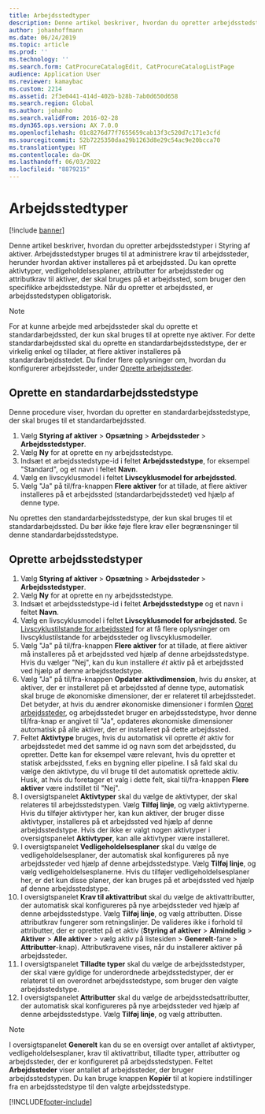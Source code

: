 ```yaml
---
title: Arbejdsstedtyper
description: Denne artikel beskriver, hvordan du opretter arbejdsstedstyper i Styring af aktiver.
author: johanhoffmann
ms.date: 06/24/2019
ms.topic: article
ms.prod: ''
ms.technology: ''
ms.search.form: CatProcureCatalogEdit, CatProcureCatalogListPage
audience: Application User
ms.reviewer: kamaybac
ms.custom: 2214
ms.assetid: 2f3e0441-414d-402b-b28b-7ab0d650d658
ms.search.region: Global
ms.author: johanho
ms.search.validFrom: 2016-02-28
ms.dyn365.ops.version: AX 7.0.0
ms.openlocfilehash: 01c8276d77f7655659cab13f3c520d7c171e3cfd
ms.sourcegitcommit: 52b7225350daa29b1263d8e29c54ac9e20bcca70
ms.translationtype: HT
ms.contentlocale: da-DK
ms.lasthandoff: 06/03/2022
ms.locfileid: "8879215"
---
```

# <a name="functional-location-types"></a>Arbejdsstedtyper

[!include [banner](../../includes/banner.md)]

 

Denne artikel beskriver, hvordan du opretter arbejdsstedstyper i Styring af aktiver. Arbejdsstedstyper bruges til at administrere krav til arbejdssteder, herunder hvordan aktiver installeres på et arbejdssted. Du kan oprette aktivtyper, vedligeholdelsesplaner, attributter for arbejdssteder og attributkrav til aktiver, der skal bruges på et arbejdssted, som bruger den specifikke arbejdsstedstype. Når du opretter et arbejdssted, er arbejdsstedstypen obligatorisk.

>[!NOTE] 
>For at kunne arbejde med arbejdssteder skal du oprette et standardarbejdssted, der kun skal bruges til at oprette nye aktiver. For dette standardarbejdssted skal du oprette en standardarbejdsstedstype, der er virkelig enkel og tillader, at flere aktiver installeres på standardarbejdsstedet. Du finder flere oplysninger om, hvordan du konfigurerer arbejdssteder, under [Oprette arbejdssteder](../functional-locations/create-functional-locations.md).

## <a name="create-a-default-functional-location-type"></a>Oprette en standardarbejdsstedstype

Denne procedure viser, hvordan du opretter en standardarbejdsstedstype, der skal bruges til et standardarbejdssted.

1. Vælg **Styring af aktiver** > **Opsætning** > **Arbejdssteder** > **Arbejdsstedstyper**.
2. Vælg **Ny** for at oprette en ny arbejdsstedstype.
3. Indsæt et arbejdsstedstype-id i feltet **Arbejdsstedstype**, for eksempel "Standard", og et navn i feltet **Navn**.
4. Vælg en livscyklusmodel i feltet **Livscyklusmodel for arbejdssted**.
5. Vælg "Ja" på til/fra-knappen **Flere aktiver** for at tillade, at flere aktiver installeres på et arbejdssted (standardarbejdsstedet) ved hjælp af denne type.

Nu oprettes den standardarbejdsstedstype, der kun skal bruges til et standardarbejdssted. Du bør ikke føje flere krav eller begrænsninger til denne standardarbejdsstedstype.


## <a name="create-functional-location-types"></a>Oprette arbejdsstedstyper

1. Vælg **Styring af aktiver** > **Opsætning** > **Arbejdssteder** > **Arbejdsstedstyper**.
2. Vælg **Ny** for at oprette en ny arbejdsstedstype.
3. Indsæt et arbejdsstedstype-id i feltet **Arbejdsstedstype** og et navn i feltet **Navn**.
4. Vælg en livscyklusmodel i feltet **Livscyklusmodel for arbejdssted**. Se [Livscyklustilstande for arbejdssted](../setup-for-functional-locations/functional-location-stages.md) for at få flere oplysninger om livscyklustilstande for arbejdssteder og livscyklusmodeller.
5. Vælg "Ja" på til/fra-knappen **Flere aktiver** for at tillade, at flere aktiver må installeres på et arbejdssted ved hjælp af denne arbejdsstedstype. Hvis du vælger "Nej", kan du kun installere *ét* aktiv på et arbejdssted ved hjælp af denne arbejdsstedstype.
6. Vælg "Ja" på til/fra-knappen **Opdater aktivdimension**, hvis du ønsker, at aktiver, der er installeret på et arbejdssted af denne type, automatisk skal bruge de økonomiske dimensioner, der er relateret til arbejdsstedet. Det betyder, at hvis du ændrer økonomiske dimensioner i formlen [Opret arbejdssteder](../functional-locations/create-functional-locations.md), og arbejdsstedet bruger en arbejdsstedstype, hvor denne til/fra-knap er angivet til "Ja", opdateres økonomiske dimensioner automatisk på alle aktiver, der er installeret på dette arbejdssted.
7. Feltet **Aktivtype** bruges, hvis du automatisk vil oprette *ét* aktiv for arbejdsstedet med det samme id og navn som det arbejdssted, du opretter. Dette kan for eksempel være relevant, hvis du opretter et statisk arbejdssted, f.eks en bygning eller pipeline. I så fald skal du vælge den aktivtype, du vil bruge til det automatisk oprettede aktiv. Husk, at hvis du foretager et valg i dette felt, skal til/fra-knappen **Flere aktiver** være indstillet til "Nej".
8. I oversigtspanelet **Aktivtyper** skal du vælge de aktivtyper, der skal relateres til arbejdsstedstypen. Vælg **Tilføj linje**, og vælg aktivtyperne. Hvis du tilføjer aktivtyper her, kan kun aktiver, der bruger disse aktivtyper, installeres på et arbejdssted ved hjælp af denne arbejdsstedstype. Hvis der ikke er valgt nogen aktivtyper i oversigtspanelet **Aktivtyper**, kan alle aktivtyper være installeret.
9. I oversigtspanelet **Vedligeholdelsesplaner** skal du vælge de vedligeholdelsesplaner, der automatisk skal konfigureres på nye arbejdssteder ved hjælp af denne arbejdsstedstype. Vælg **Tilføj linje**, og vælg vedligeholdelsesplanerne. Hvis du tilføjer vedligeholdelsesplaner her, er det kun disse planer, der kan bruges på et arbejdssted ved hjælp af denne arbejdsstedstype.
10. I oversigtspanelet **Krav til aktivattribut** skal du vælge de aktivattributter, der automatisk skal konfigureres på nye arbejdssteder ved hjælp af denne arbejdsstedstype. Vælg **Tilføj linje**, og vælg attributten. Disse attributkrav fungerer som retningslinjer. De valideres ikke i forhold til attributter, der er oprettet på et aktiv (**Styring af aktiver** > **Almindelig** > **Aktiver** > **Alle aktiver** > vælg aktiv på listesiden > **Generelt**-fane > **Attributter**-knap). Attributkravene vises, når du installerer aktiver på arbejdssteder.
11. I oversigtspanelet **Tilladte typer** skal du vælge de arbejdsstedstyper, der skal være gyldige for underordnede arbejdsstedstyper, der er relateret til en overordnet arbejdsstedstype, som bruger den valgte arbejdsstedstype.
12. I oversigtspanelet **Attributter** skal du vælge de arbejdsstedsattributter, der automatisk skal konfigureres på nye arbejdssteder ved hjælp af denne arbejdsstedstype. Vælg **Tilføj linje**, og vælg attributten.


>[!NOTE] 
>I oversigtspanelet **Generelt** kan du se en oversigt over antallet af aktivtyper, vedligeholdelsesplaner, krav til aktivattribut, tilladte typer, attributter og arbejdssteder, der er konfigureret på arbejdsstedstypen. Feltet **Arbejdssteder** viser antallet af arbejdssteder, der bruger arbejdsstedstypen. Du kan bruge knappen **Kopiér** til at kopiere indstillinger fra en arbejdsstedstype til den valgte arbejdsstedstype.


[!INCLUDE[footer-include](../../../includes/footer-banner.md)]
